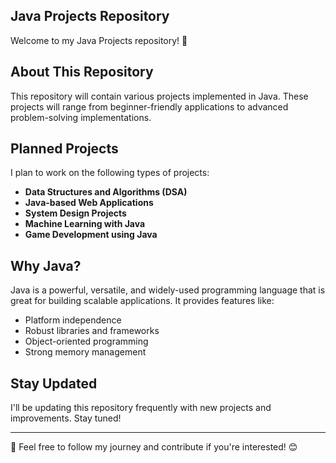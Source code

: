 ## Java Projects Repository

Welcome to my Java Projects repository! 🚀

## About This Repository
This repository will contain various projects implemented in Java. These projects will range from beginner-friendly applications to advanced problem-solving implementations.

## Planned Projects
I plan to work on the following types of projects:
- **Data Structures and Algorithms (DSA)**
- **Java-based Web Applications**
- **System Design Projects**
- **Machine Learning with Java**
- **Game Development using Java**

## Why Java?
Java is a powerful, versatile, and widely-used programming language that is great for building scalable applications. It provides features like:
- Platform independence
- Robust libraries and frameworks
- Object-oriented programming
- Strong memory management

## Stay Updated
I'll be updating this repository frequently with new projects and improvements. Stay tuned!

---
📌 Feel free to follow my journey and contribute if you're interested! 😊
